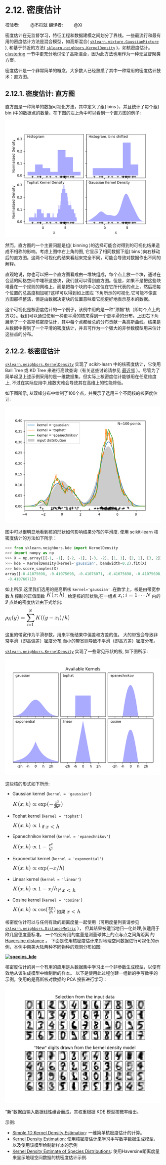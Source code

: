 # 2.12\. 密度估计

校验者:
        [@不将就](https://github.com/apachecn/scikit-learn-doc-zh)
翻译者:
        [@Xi](https://github.com/apachecn/scikit-learn-doc-zh)

密度估计在无监督学习，特征工程和数据建模之间划分了界线。一些最流行和最有用的密度估计方法是混合模型，如高斯混合( [`sklearn.mixture.GaussianMixture`](https://scikit-learn.org/stable/modules/generated/sklearn.mixture.GaussianMixture.html#sklearn.mixture.GaussianMixture "sklearn.mixture.GaussianMixture") ), 和基于邻近的方法( [`sklearn.neighbors.KernelDensity`](https://scikit-learn.org/stable/modules/generated/sklearn.neighbors.KernelDensity.html#sklearn.neighbors.KernelDensity "sklearn.neighbors.KernelDensity") )，如核密度估计。 [clustering](clustering.html#clustering) 一节中更充分地讨论了高斯混合，因为此方法也用作为一种无监督聚类方案。

密度估计是一个非常简单的概念，大多数人已经熟悉了其中一种常用的密度估计技术：直方图。

## 2.12.1\. 密度估计: 直方图

直方图是一种简单的数据可视化方法，其中定义了组( bins )，并且统计了每个组( bin )中的数据点的数量。在下图的左上角中可以看到一个直方图的例子:

**[![hist_to_kde](img/10a8344b866fca53744b728ef788a668.jpg)](https://scikit-learn.org/stable/auto_examples/neighbors/plot_kde_1d.html)**

然而，直方图的一个主要问题是组( binning )的选择可能会对得到的可视化结果造成不相称的影响。考虑上图中右上角的图, 它显示了相同数据下组( bins )向右移动后的直方图。这两个可视化的结果看起来完全不同，可能会导致对数据作出不同的解释。

直观地说，你也可以把一个直方图看成由一堆块组成，每个点上放一个块，通过在合适的网格空间中堆积这些块，我们就可以得到直方图。但是，如果不是把这些块堆叠在一个规则的网格上，而是把每个块的中心定位在它所代表的点上，然后把每个位置的总高度相加呢?这样可以得到如上图左 下角所示的可视化.它可能不像直方图那样整洁，但是由数据决定块的位置意味着它能更好地表示基本的数据。

这个可视化是核密度估计的一个例子，该例中用的是一种”顶帽”核（即每个点上的方块）。我们可以通过使用一种更平滑的核来得到一个更平滑的分布。上图右下角展示了一个高斯核密度估计，其中每个点都给总的分布贡献一条高斯曲线。结果是从数据中得到了一个平滑的密度估计，并且可作为一个强大的非参数模型用来估计这些点的分布。

## 2.12.2\. 核密度估计

[`sklearn.neighbors.KernelDensity`](https://scikit-learn.org/stable/modules/generated/sklearn.neighbors.KernelDensity.html#sklearn.neighbors.KernelDensity "sklearn.neighbors.KernelDensity") 实现了 scikit-learn 中的核密度估计，它使用 Ball Tree 或 KD Tree 来进行高效查询（有关这些讨论请参见 [最近邻](neighbors.html#neighbors) ）。尽管为了简单起见上述示例采用的是一维数据集，但实际上核密度估计能够用在任意维度上, 不过在实际应用中,维数灾难会导致其在高维上的性能降低。

如下图所示, 从双峰分布中绘制了100个点，并展示了选用三个不同核的核密度估计:

**[![kde_1d_distribution](img/dda3ed622f104bd7e6abffbcb1691998.jpg)](https://scikit-learn.org/stable/auto_examples/neighbors/plot_kde_1d.html)**

图中可以很明显地看到核的形状如何影响结果分布的平滑度. 使用 scikit-learn 核密度估计的方法如下所示：

```py
>>> from sklearn.neighbors.kde import KernelDensity
>>> import numpy as np
>>> X = np.array([[-1, -1], [-2, -1], [-3, -2], [1, 1], [2, 1], [3, 2]])
>>> kde = KernelDensity(kernel='gaussian', bandwidth=0.2).fit(X)
>>> kde.score_samples(X)
array([-0.41075698, -0.41075698, -0.41076071, -0.41075698, -0.41075698,
 -0.41076071])

```

如上所示,这里我们选用的是高斯核 `kernel='gaussian'` .在数学上，核是由带宽参数 ![h](img/c5f49595b56010ad04fce358940848e5.jpg) 控制的正值函数 ![K(x;h)](img/3dae1c97513f643047c2e33ee90ca8b5.jpg) . 给定核的形状后,在一组点 ![x_i; i=1\cdots N](img/fae30a190cd9e5f5d06f534d956df5f5.jpg) 内的 ![y](img/0775c03fc710a24df297dedcec515aaf.jpg) 点处的密度估计由下式给出:

![\rho_K(y) = \sum_{i=1}^{N} K((y - x_i) / h)](img/8c8211edce4dbaeb44032f8d71a12135.jpg)

这里的带宽作为平滑参数，用来平衡结果中偏差和方差的值。 大的带宽会导致非常平滑（即高偏差）密度分布,而小的带宽则导致不平滑（即高方差）密度分布。

[`sklearn.neighbors.KernelDensity`](https://scikit-learn.org/stable/modules/generated/sklearn.neighbors.KernelDensity.html#sklearn.neighbors.KernelDensity "sklearn.neighbors.KernelDensity") 实现了一些常见形状的核, 如下图所示:

**[![kde_kernels](img/f1fc9ca63c663059f76c2af6729189d1.jpg)](https://scikit-learn.org/stable/auto_examples/neighbors/plot_kde_1d.html)**

这些核的形式如下所示:

*   Gaussian kernel (`kernel = 'gaussian'`)

    ![K(x; h) \propto \exp(- \frac{x^2}{2h^2} )](img/a960dd9452e5e5da7b211f6fdc120a0d.jpg)

*   Tophat kernel (`kernel = 'tophat'`)

    ![K(x; h) \propto 1](img/2a58cf81e4ccf9022d6033557d49aed5.jpg) if ![x &lt; h](img/7d1d547b1a46ad827caeb7f0e85b213d.jpg)

*   Epanechnikov kernel (`kernel = 'epanechnikov'`)

    ![K(x; h) \propto 1 - \frac{x^2}{h^2}](img/088266f72839f4195c9058dfd17d778b.jpg)

*   Exponential kernel (`kernel = 'exponential'`)

    ![K(x; h) \propto \exp(-x/h)](img/3944d32654b4bf939d248b496f950b10.jpg)

*   Linear kernel (`kernel = 'linear'`)

    ![K(x; h) \propto 1 - x/h](img/81da9e05103270be5e500ebc67cd1b45.jpg) if ![x &lt; h](img/7d1d547b1a46ad827caeb7f0e85b213d.jpg)

*   Cosine kernel (`kernel = 'cosine'`)

    ![K(x; h) \propto \cos(\frac{\pi x}{2h})](img/6b0371e0d33eebe00fe5ec3d59de5b43.jpg) 如果 ![x &lt; h](img/7d1d547b1a46ad827caeb7f0e85b213d.jpg)

核密度估计可以与任何有效的距离度量一起使用（可用度量列表请参见 [`sklearn.neighbors.DistanceMetric`](https://scikit-learn.org/stable/modules/generated/sklearn.neighbors.DistanceMetric.html#sklearn.neighbors.DistanceMetric "sklearn.neighbors.DistanceMetric") ）， 但其结果被适当地归一化处理,仅适用于欧几里德度量标准。 一个特别有用的度量是测量球体上的点与点之间角距离 的 [Haversine distance](https://en.wikipedia.org/wiki/Haversine_formula) 。 下面是使用核密度估计来对地理空间数据进行可视化的示例，本例中南美大陆两种不同物种的观测分布如图:

**[![species_kde](../Images/97b3ab2cc18a43b00c07a1cf6e118798.jpg)](https://scikit-learn.org/stable/auto_examples/neighbors/plot_species_kde.html)**

核密度估计的另一个有用的应用是从数据集中学习出一个非参数生成模型，以便有效地从该生成模型中绘制新的样本。 以下是使用此过程创建一组新的手写数字的示例，使用的是高斯核对数据的 PCA 投影进行学习：

**[![digits_kde](img/de6303ad5b9808c7ae8c64ddc632d893.jpg)](https://scikit-learn.org/stable/auto_examples/neighbors/plot_digits_kde_sampling.html)**

“新”数据由输入数据线性组合而成，其权重根据 KDE 模型按概率给出。

示例:

*   [Simple 1D Kernel Density Estimation](https://scikit-learn.org/stable/auto_examples/neighbors/plot_kde_1d.html#sphx-glr-auto-examples-neighbors-plot-kde-1d-py): 一维简单核密度估计的计算。
*   [Kernel Density Estimation](https://scikit-learn.org/stable/auto_examples/neighbors/plot_digits_kde_sampling.html#sphx-glr-auto-examples-neighbors-plot-digits-kde-sampling-py): 使用核密度估计来学习手写数字数据生成模型，以及使用该模型绘制新样本的示例
*   [Kernel Density Estimate of Species Distributions](https://scikit-learn.org/stable/auto_examples/neighbors/plot_species_kde.html#sphx-glr-auto-examples-neighbors-plot-species-kde-py): 使用Haversine距离度量来显示地理空间数据的核密度估计示例.